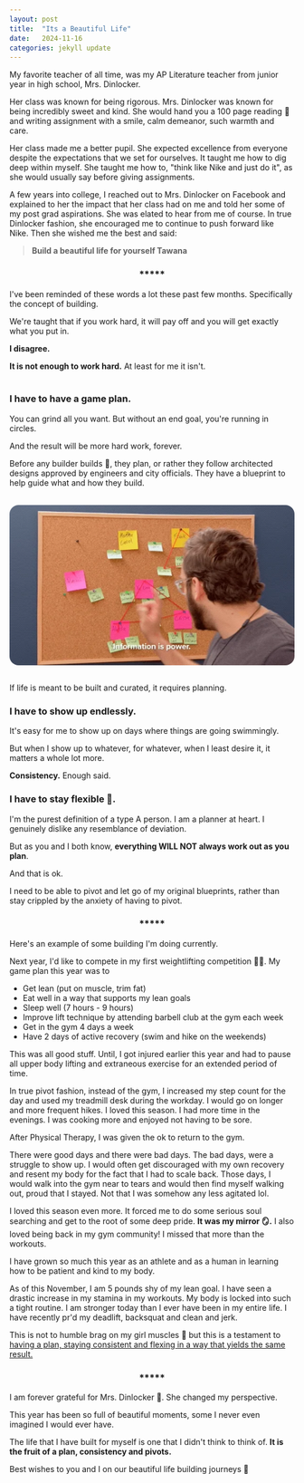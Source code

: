 ```yaml
---
layout: post
title:  "Its a Beautiful Life"
date:   2024-11-16
categories: jekyll update
--- 
```


My favorite teacher of all time, was my AP Literature teacher from junior year in high school, Mrs. Dinlocker.

Her class was known for being rigorous. Mrs. Dinlocker was known for being incredibly sweet and kind. She would hand you a 100 page reading :open_book: and writing assignment with a smile, calm demeanor, such warmth and care.

Her class made me a better pupil. She expected excellence from everyone despite the expectations that we set for ourselves. It taught me how to dig deep within myself. She taught me how to, "think like Nike and just do it", as she would usually say before giving assignments.

A few years into college, I reached out to Mrs. Dinlocker on Facebook and explained to her the impact that her class had on me and told her some of my post grad aspirations. She was elated to hear from me of course. In true Dinlocker fashion, she encouraged me to continue to push forward like Nike. Then she wished me the best and said:

> **Build a beautiful life for yourself Tawana**

<h3 style="display: flex; justify-content: center;">*****</h3>

I've been reminded of these words a lot these past few months. Specifically the concept of building. 

We're taught that if you work hard, it will pay off and you will get exactly what you put in. 

**I disagree.** 

**It is not enough to work hard.** At least for me it isn't.  
<br>

### I have to have a game plan.

You can grind all you want. But without an end goal, you're running in circles. 

And the result will be more hard work, forever.

Before any builder builds :construction:, they plan, or rather they follow architected designs approved by engineers and city officials. They have a blueprint to help guide what and how they build. 

<br>
<div style="display: flex; justify-content: center;">
  <img src="/assets/plan.webp"  style ="border-radius:1rem;" alt="timeout gif">
</div> <br>

If life is meant to be built and curated, it requires planning. 

### I have to show up endlessly.    

It's easy for me to show up on days where things are going swimmingly. 

But when I show up to whatever, for whatever, when I least desire it, it matters a whole lot more. 

**Consistency.** Enough said. 
 

### I have to stay flexible :woman_dancing:.

I'm the purest definition of a type A person. I am a planner at heart. I genuinely dislike any resemblance of deviation. 

But as you and I both know, **everything WILL NOT always work out as you plan**. 

And that is ok. 

I need to be able to pivot and let go of my original blueprints, rather than stay crippled by the anxiety of having to pivot. 


<h3 style="display: flex; justify-content: center;">*****</h3>

Here's an example of some building I'm doing currently.

Next year, I'd like to compete in my first weightlifting competition :weight_lifting_woman:. My game plan this year was to
- Get lean (put on muscle, trim fat)
- Eat well in a way that supports my lean goals 
- Sleep well (7 hours - 9 hours)
- Improve lift technique by attending barbell club at the gym each week
- Get in the gym 4 days a week 
- Have 2 days of active recovery (swim and hike on the weekends)

This was all good stuff. Until, I got injured earlier this year and had to pause all upper body lifting and extraneous exercise for an extended period of time. 

In true pivot fashion, instead of the gym, I increased my step count for the day and used my treadmill desk during the workday. I would go on longer and more frequent hikes. I loved this season. I had more time in the evenings. I was cooking more and enjoyed not having to be sore. 

After Physical Therapy, I was given the ok to return to the gym.

There were good days and there were bad days. The bad days, were a struggle to show up. I would often get discouraged with my own recovery and resent my body for the fact that I had to scale back. Those days, I would walk into the gym near to tears and would then find myself walking out, proud that I stayed. Not that I was somehow any less agitated lol. 

I loved this season even more. It forced me to do some serious soul searching and get to the root of some deep pride. **It was my mirror :mirror:.** I also loved being back in my gym community! I missed that more than the workouts. 

I have grown so much this year as an athlete and as a human in learning how to be patient and kind to my body.

As of this November, I am 5 pounds shy of my lean goal. I have seen a drastic increase in my stamina in my workouts. My body is locked into such a tight routine. I am stronger today than I ever have been in my entire life. I have recently pr'd my deadlift, backsquat and clean and jerk.

This is not to humble brag on my girl muscles :muscle: but this is a testament to <u>having a plan, staying consistent and flexing in a way that yields the same result.</u>


<h3 style="display: flex; justify-content: center;">*****</h3>

I am forever grateful for Mrs. Dinlocker :brown_heart:. She changed my perspective. 

This year has been so full of beautiful moments, some I never even imagined I would ever have.

The life that I have built for myself is one that I didn't think to think of. **It is the fruit of a plan, consistency and pivots.**

Best wishes to you and I on our beautiful life building journeys :wine_glass: 




